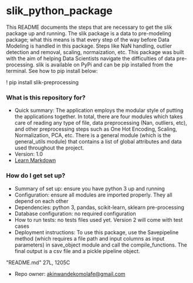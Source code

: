 # slik_python_package
This README documents the steps that are necessary to get the slik package up and running. The slik package is a data to pre-modeling package; what this means is that every step of the way before Data Modeling is handled in this package. Steps like NaN handling, outlier detection and removal, scaling, normaization, etc. This package was built with the aim of helping Data Scientists navigate the difficulties of data pre-processing. slik is available on PyPi and can be pip installed from the terminal. See how to pip install below:

! pip install slik-preprocessing

### What is this repository for? ###

* Quick summary: The application employs the modular style of putting the applications together. In total, there are four modules which takes care of reading any type of file, data preprocessing (Nan, outliers, etc), and other preprocessing steps such as One Hot Encoding, Scaling, Normalization, PCA, etc. There is a general module (which is the general_utils module) that contains a list of global attributes and data used throughout the project. 
* Version: 1.0
* [Learn Markdown](https://bitbucket.org/tutorials/markdowndemo)

### How do I get set up? ###

* Summary of set up: ensure you have python 3 up and running
* Configuration: ensure all modules are imported properly. They all depend on each other
* Dependencies: python 3, pandas, scikit-learn, sklearn pre-processing
* Database configuration: no required configuration
* How to run tests: no tests files used yet. Version 2 will come with test cases
* Deployment instructions: To use this package, use the Savepipeline method (which requires a file path and input columns as input parameters) in save_object module and call the compile_functions. The final output is a csv file and a pickle pipeline object.

"README.md" 27L, 1205C
* Repo owner: akinwandekomolafe@gmail.com
